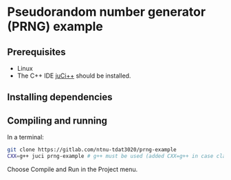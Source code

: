 # Pseudorandom number generator (PRNG) example

## Prerequisites
  * Linux
  * The C++ IDE [juCi++](https://github.com/cppit/jucipp) should be installed.

## Installing dependencies

## Compiling and running
In a terminal:
```sh
git clone https://gitlab.com/ntnu-tdat3020/prng-example
CXX=g++ juci prng-example # g++ must be used (added CXX=g++ in case clang++ is installed as well)
```

Choose Compile and Run in the Project menu.
